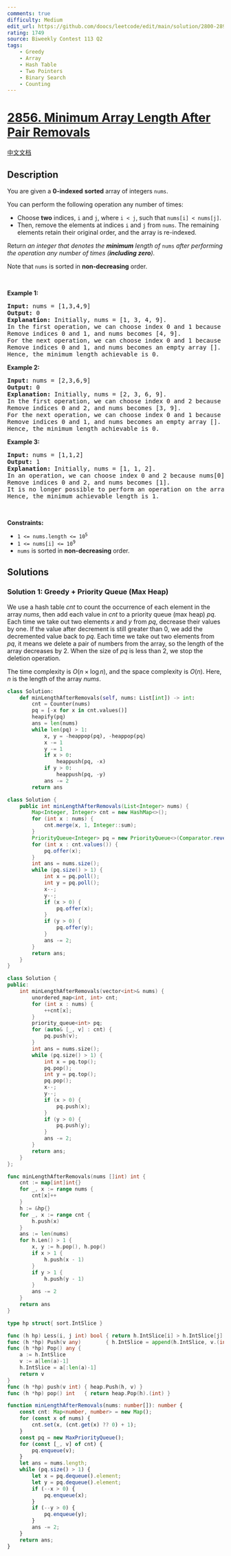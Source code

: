 ```yaml
---
comments: true
difficulty: Medium
edit_url: https://github.com/doocs/leetcode/edit/main/solution/2800-2899/2856.Minimum%20Array%20Length%20After%20Pair%20Removals/README_EN.md
rating: 1749
source: Biweekly Contest 113 Q2
tags:
    - Greedy
    - Array
    - Hash Table
    - Two Pointers
    - Binary Search
    - Counting
---
```


# [2856. Minimum Array Length After Pair Removals](https://leetcode.com/problems/minimum-array-length-after-pair-removals)

[中文文档](/solution/2800-2899/2856.Minimum%20Array%20Length%20After%20Pair%20Removals/README.md)

## Description

<p>You are given a <strong>0-indexed</strong> <strong>sorted</strong> array of integers <code>nums</code>.</p>

<p>You can perform the following operation any number of times:</p>

<ul>
	<li>Choose <strong>two</strong> indices, <code>i</code> and <code>j</code>, where <code>i &lt; j</code>, such that <code>nums[i] &lt; nums[j]</code>.</li>
	<li>Then, remove the elements at indices <code>i</code> and <code>j</code> from <code>nums</code>. The remaining elements retain their original order, and the array is re-indexed.</li>
</ul>

<p>Return <em>an integer that denotes the <strong>minimum</strong> length of </em><code>nums</code><em> after performing the operation any number of times (<strong>including zero</strong>).</em></p>

<p>Note that <code>nums</code> is sorted in <strong>non-decreasing</strong> order.</p>

<p>&nbsp;</p>
<p><strong class="example">Example 1:</strong></p>

<pre>
<strong>Input:</strong> nums = [1,3,4,9]
<strong>Output:</strong> 0
<strong>Explanation:</strong> Initially, nums = [1, 3, 4, 9].
In the first operation, we can choose index 0 and 1 because nums[0] &lt; nums[1] &lt;=&gt; 1 &lt; 3.
Remove indices 0 and 1, and nums becomes [4, 9].
For the next operation, we can choose index 0 and 1 because nums[0] &lt; nums[1] &lt;=&gt; 4 &lt; 9.
Remove indices 0 and 1, and nums becomes an empty array [].
Hence, the minimum length achievable is 0.</pre>

<p><strong class="example">Example 2:</strong></p>

<pre>
<strong>Input:</strong> nums = [2,3,6,9]
<strong>Output:</strong> 0
<strong>Explanation:</strong> Initially, nums = [2, 3, 6, 9]. 
In the first operation, we can choose index 0 and 2 because nums[0] &lt; nums[2] &lt;=&gt; 2 &lt; 6. 
Remove indices 0 and 2, and nums becomes [3, 9]. 
For the next operation, we can choose index 0 and 1 because nums[0] &lt; nums[1] &lt;=&gt; 3 &lt; 9. 
Remove indices 0 and 1, and nums becomes an empty array []. 
Hence, the minimum length achievable is 0.
</pre>

<p><strong class="example">Example 3:</strong></p>

<pre>
<strong>Input:</strong> nums = [1,1,2]
<strong>Output:</strong> 1
<strong>Explanation:</strong> Initially, nums = [1, 1, 2].
In an operation, we can choose index 0 and 2 because nums[0] &lt; nums[2] &lt;=&gt; 1 &lt; 2. 
Remove indices 0 and 2, and nums becomes [1]. 
It is no longer possible to perform an operation on the array. 
Hence, the minimum achievable length is 1. 
</pre>

<p>&nbsp;</p>
<p><strong>Constraints:</strong></p>

<ul>
	<li><code>1 &lt;= nums.length &lt;= 10<sup>5</sup></code></li>
	<li><code>1 &lt;= nums[i] &lt;= 10<sup>9</sup></code></li>
	<li><code>nums</code> is sorted in <strong>non-decreasing</strong> order.</li>
</ul>

## Solutions

### Solution 1: Greedy + Priority Queue (Max Heap)

We use a hash table $cnt$ to count the occurrence of each element in the array $nums$, then add each value in $cnt$ to a priority queue (max heap) $pq$. Each time we take out two elements $x$ and $y$ from $pq$, decrease their values by one. If the value after decrement is still greater than $0$, we add the decremented value back to $pq$. Each time we take out two elements from $pq$, it means we delete a pair of numbers from the array, so the length of the array decreases by $2$. When the size of $pq$ is less than $2$, we stop the deletion operation.

The time complexity is $O(n \times \log n)$, and the space complexity is $O(n)$. Here, $n$ is the length of the array $nums$.

<!-- tabs:start -->

```python
class Solution:
    def minLengthAfterRemovals(self, nums: List[int]) -> int:
        cnt = Counter(nums)
        pq = [-x for x in cnt.values()]
        heapify(pq)
        ans = len(nums)
        while len(pq) > 1:
            x, y = -heappop(pq), -heappop(pq)
            x -= 1
            y -= 1
            if x > 0:
                heappush(pq, -x)
            if y > 0:
                heappush(pq, -y)
            ans -= 2
        return ans
```

```java
class Solution {
    public int minLengthAfterRemovals(List<Integer> nums) {
        Map<Integer, Integer> cnt = new HashMap<>();
        for (int x : nums) {
            cnt.merge(x, 1, Integer::sum);
        }
        PriorityQueue<Integer> pq = new PriorityQueue<>(Comparator.reverseOrder());
        for (int x : cnt.values()) {
            pq.offer(x);
        }
        int ans = nums.size();
        while (pq.size() > 1) {
            int x = pq.poll();
            int y = pq.poll();
            x--;
            y--;
            if (x > 0) {
                pq.offer(x);
            }
            if (y > 0) {
                pq.offer(y);
            }
            ans -= 2;
        }
        return ans;
    }
}
```

```cpp
class Solution {
public:
    int minLengthAfterRemovals(vector<int>& nums) {
        unordered_map<int, int> cnt;
        for (int x : nums) {
            ++cnt[x];
        }
        priority_queue<int> pq;
        for (auto& [_, v] : cnt) {
            pq.push(v);
        }
        int ans = nums.size();
        while (pq.size() > 1) {
            int x = pq.top();
            pq.pop();
            int y = pq.top();
            pq.pop();
            x--;
            y--;
            if (x > 0) {
                pq.push(x);
            }
            if (y > 0) {
                pq.push(y);
            }
            ans -= 2;
        }
        return ans;
    }
};
```

```go
func minLengthAfterRemovals(nums []int) int {
	cnt := map[int]int{}
	for _, x := range nums {
		cnt[x]++
	}
	h := &hp{}
	for _, x := range cnt {
		h.push(x)
	}
	ans := len(nums)
	for h.Len() > 1 {
		x, y := h.pop(), h.pop()
		if x > 1 {
			h.push(x - 1)
		}
		if y > 1 {
			h.push(y - 1)
		}
		ans -= 2
	}
	return ans
}

type hp struct{ sort.IntSlice }

func (h hp) Less(i, j int) bool { return h.IntSlice[i] > h.IntSlice[j] }
func (h *hp) Push(v any)        { h.IntSlice = append(h.IntSlice, v.(int)) }
func (h *hp) Pop() any {
	a := h.IntSlice
	v := a[len(a)-1]
	h.IntSlice = a[:len(a)-1]
	return v
}
func (h *hp) push(v int) { heap.Push(h, v) }
func (h *hp) pop() int   { return heap.Pop(h).(int) }
```

```ts
function minLengthAfterRemovals(nums: number[]): number {
    const cnt: Map<number, number> = new Map();
    for (const x of nums) {
        cnt.set(x, (cnt.get(x) ?? 0) + 1);
    }
    const pq = new MaxPriorityQueue();
    for (const [_, v] of cnt) {
        pq.enqueue(v);
    }
    let ans = nums.length;
    while (pq.size() > 1) {
        let x = pq.dequeue().element;
        let y = pq.dequeue().element;
        if (--x > 0) {
            pq.enqueue(x);
        }
        if (--y > 0) {
            pq.enqueue(y);
        }
        ans -= 2;
    }
    return ans;
}
```

<!-- tabs:end -->

<!-- end -->
